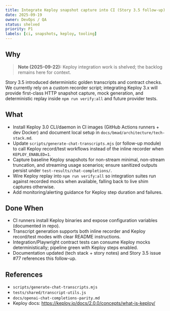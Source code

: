 ```yaml
---
title: Integrate Keploy snapshot capture into CI (Story 3.5 follow-up)
date: 2025-09-19
owner: DevOps / QA
status: shelved
priority: P1
labels: [ci, snapshots, keploy, tooling]
---
```


## Why

> **Note (2025-09-22):** Keploy integration work is shelved; the backlog remains here for context.

Story 3.5 introduced deterministic golden transcripts and contract checks. We currently rely on a custom recorder script; integrating Keploy 3.x will provide first-class HTTP snapshot capture, mock generation, and deterministic replay inside `npm run verify:all` and future provider tests.

## What

- Install Keploy 3.0 CLI/daemon in CI images (GitHub Actions runners + dev Docker) and document local setup in `docs/bmad/architecture/tech-stack.md`.
- Update `scripts/generate-chat-transcripts.mjs` (or follow-up module) to call Keploy record/test workflows instead of the inline recorder when `KEPLOY_ENABLED=1`.
- Capture baseline Keploy snapshots for non-stream minimal, non-stream truncation, and streaming usage scenarios; ensure sanitized outputs persist under `test-results/chat-completions/`.
- Wire Keploy replay into `npm run verify:all` so integration suites run against recorded mocks when available, falling back to live shim captures otherwise.
- Add monitoring/alerting guidance for Keploy step duration and failures.

## Done When

- CI runners install Keploy binaries and expose configuration variables (documented in repo).
- Transcript generation supports both inline recorder and Keploy record/test modes with clear README instructions.
- Integration/Playwright contract tests can consume Keploy mocks deterministically; pipeline green with Keploy steps enabled.
- Documentation updated (tech stack + story notes) and Story 3.5 issue #77 references this follow-up.

## References

- `scripts/generate-chat-transcripts.mjs`
- `tests/shared/transcript-utils.js`
- `docs/openai-chat-completions-parity.md`
- Keploy docs: https://keploy.io/docs/2.0.0/concepts/what-is-keploy/
